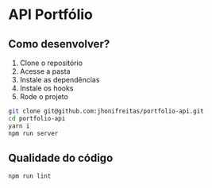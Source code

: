 # API Portfólio

## Como desenvolver?

1. Clone o repositório
2. Acesse a pasta
3. Instale as dependências
4. Instale os hooks
5. Rode o projeto 

```bash
git clone git@github.com:jhonifreitas/portfolio-api.git
cd portfolio-api
yarn i
npm run server
```

## Qualidade do código

```bash
npm run lint
```